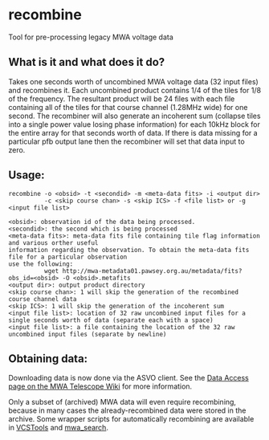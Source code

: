 # recombine
Tool for pre-processing legacy MWA voltage data

## What is it and what does it do?

Takes one seconds worth of uncombined MWA voltage data (32 input files) and recombines it.
Each uncombined product contains 1/4 of the tiles for 1/8 of the frequency.
The resultant product will be 24 files with each file containing all of the tiles for that
course channel (1.28MHz wide) for one second. The recombiner will also generate an incoherent
sum (collapse tiles into a single power value losing phase information) for each 10kHz
block for the entire array for that seconds worth of data. If there is data missing for a
particular pfb output lane then the recombiner will set that data input to zero.

## Usage:

```
recombine -o <obsid> -t <secondid> -m <meta-data fits> -i <output dir> 
          -c <skip course chan> -s <skip ICS> -f <file list> or -g <input file list>

<obsid>: observation id of the data being processed.
<secondid>: the second which is being processed
<meta-data fits>: meta-data fits file containing tile flag information and various orther useful 
information regarding the observation. To obtain the meta-data fits file for a particular observation 
use the following: 
          wget http://mwa-metadata01.pawsey.org.au/metadata/fits?obs_id=<obsid> -O <obsid>.metafits
<output dir>: output product directory
<skip course chan>: 1 will skip the generation of the recombined course channel data
<skip ICS>: 1 will skip the generation of the incoherent sum
<input file list>: location of 32 raw uncombined input files for a single seconds worth of data (separate each with a space)
<input file list>: a file containing the location of the 32 raw uncombined input files (separate by newline)
```

## Obtaining data:

Downloading data is now done via the ASVO client.
See the [Data Access page on the MWA Telescope Wiki](https://wiki.mwatelescope.org/display/MP/Data+Access) for more information.

Only a subset of (archived) MWA data will even require recombining, because in many cases the already-recombined
data were stored in the archive.
Some wrapper scripts for automatically recombining are available in [VCSTools](https://github.com/CIRA-Pulsars-and-Transients-Group/vcstools/tree/development) and [mwa_search](https://github.com/NickSwainston/mwa_search).
